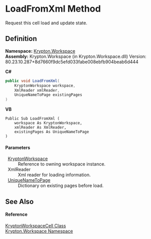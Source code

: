 # LoadFromXml Method


Request this cell load and update state.



## Definition
**Namespace:** <a href="0dbf488f-9676-a1e5-a949-1b4bcea03d52.md">Krypton.Workspace</a>  
**Assembly:** Krypton.Workspace (in Krypton.Workspace.dll) Version: 80.23.10.287+8d7660f9dc5efd033fabe008ebfb904beab6d444

**C#**
``` C#
public void LoadFromXml(
	KryptonWorkspace workspace,
	XmlReader xmlReader,
	UniqueNameToPage existingPages
)
```
**VB**
``` VB
Public Sub LoadFromXml ( 
	workspace As KryptonWorkspace,
	xmlReader As XmlReader,
	existingPages As UniqueNameToPage
)
```



#### Parameters
<dl><dt>  <a href="a977050a-c9d5-1360-9b5d-5a07a77ae65c.md">KryptonWorkspace</a></dt><dd>Reference to owning workspace instance.</dd><dt>  XmlReader</dt><dd>Xml reader for loading information.</dd><dt>  <a href="c81b344f-590a-454c-2941-59081497da12.md">UniqueNameToPage</a></dt><dd>Dictionary on existing pages before load.</dd></dl>

## See Also


#### Reference
<a href="b97e121c-fcc0-2249-475a-015f2aa73754.md">KryptonWorkspaceCell Class</a>  
<a href="0dbf488f-9676-a1e5-a949-1b4bcea03d52.md">Krypton.Workspace Namespace</a>  
